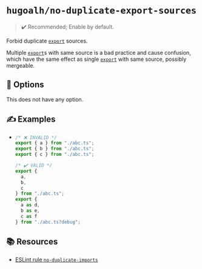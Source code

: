 # `hugoalh/no-duplicate-export-sources`

> ✔️ Recommended; Enable by default.

Forbid duplicate [`export`][ecmascript-export] sources.

Multiple [`export`][ecmascript-export]s with same source is a bad practice and cause confusion, which have the same effect as single [`export`][ecmascript-export] with same source, possibly mergeable.

## 🔧 Options

This does not have any option.

## ✍️ Examples

- ```ts
  /* ❌ INVALID */
  export { a } from "./abc.ts";
  export { b } from "./abc.ts";
  export { c } from "./abc.ts";

  /* ✔️ VALID */
  export {
    a,
    b,
    c
  } from "./abc.ts";
  export {
    a as d,
    b as e,
    c as f
  } from "./abc.ts?debug";
  ```

## 📚 Resources

- [ESLint rule `no-duplicate-imports`](https://eslint.org/docs/latest/rules/no-duplicate-imports)

[ecmascript-export]: https://developer.mozilla.org/en-US/docs/Web/JavaScript/Reference/Statements/export
